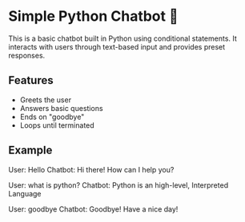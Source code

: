 # Simple Python Chatbot 🤖

This is a basic chatbot built in Python using conditional statements. It interacts with users through text-based input and provides preset responses.

## Features
- Greets the user
- Answers basic questions
- Ends on "goodbye"
- Loops until terminated

## Example

User: Hello
Chatbot: Hi there! How can I help you?

User: what is python?
Chatbot: Python is an high-level, Interpreted Language

User: goodbye
Chatbot: Goodbye! Have a nice day!

